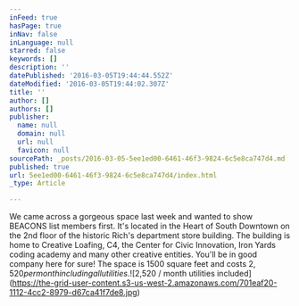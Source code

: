 ```yaml
---
inFeed: true
hasPage: true
inNav: false
inLanguage: null
starred: false
keywords: []
description: ''
datePublished: '2016-03-05T19:44:44.552Z'
dateModified: '2016-03-05T19:44:02.307Z'
title: ''
author: []
authors: []
publisher:
  name: null
  domain: null
  url: null
  favicon: null
sourcePath: _posts/2016-03-05-5ee1ed00-6461-46f3-9824-6c5e8ca747d4.md
published: true
url: 5ee1ed00-6461-46f3-9824-6c5e8ca747d4/index.html
_type: Article

---
```

We came across a gorgeous space last week and wanted to show BEACONS list members first. It's located in the Heart of South Downtown on the 2nd floor of the historic Rich's department store building.  The building is home to Creative Loafing, C4, the Center for Civic Innovation, Iron Yards coding academy and many other creative entities.  You'll be in good company here for sure! The space is 1500 square feet and costs $2,520 per month including all utilities.
![$2,520 / month utilities included](https://the-grid-user-content.s3-us-west-2.amazonaws.com/701eaf20-1112-4cc2-8979-d67ca41f7de8.jpg)
